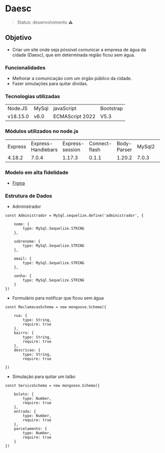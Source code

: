 <h1> Daesc </h1>

> Status: desenvolvimento ⚠️

## Objetivo
* Criar um site onde seja póssivel comunicar a empresa de água da cidade (Daesc), que em determinada região ficou sem água.

### Funcionalidades 
* Melhorar a comunicação com um órgão público da cidade.
* Fazer simulações para quitar dívidas.


### Tecnologias utilizadas 
<table> 
<tr>
<td>Node.JS </td>
<td> MySql </td>
<td>javaScript </td>
<td>Bootstrap</td>
</tr>
<tr>
<td>v18.15.0</td>
<td>v6.0</td>
<td>ECMAScript 2022</td>
<td>V5.3</td>
</tr>

</table>

### Módulos utilizados no node.js
<table> 
<tr>
<td>Express</td>
<td>Express-Handlebars</td>
<td>Express-session</td>
<td>Connect-flash</td>
<td>Body-Parser</td>
<td>MySql2</td>
<td>Swagger</td>
<td>Path</td>

</tr>
<tr>
<td>4.18.2</td>
<td>7.0.4</td>
<td>1.17.3</td>
<td>0.1.1</td>
<td>1.20.2</td>
<td>7.0.3</td>
<td>4.6.2</td>
<td>1.0.0</td>
</tr>

</table>


### Modelo em alta fidelidade
* <a href = "https://www.figma.com/file/Aeboe8zfAXq3nheiBtrRKn/StoryBoard%2F%2FKau%C3%A3?node-id=0%3A1" > Figma </a> 


 ### Estrutura de Dados

* Administrador
~~~~MySql
const Administrador = MySql.sequelize.define('administrador', {

    nome: {
        type: MySql.Sequelize.STRING
    },

    sobrenome: {
        type: MySql.Sequelize.STRING
    },

    email: {
        type: MySql.Sequelize.STRING
    },

    senha: {
        type: MySql.Sequelize.STRING
    }
})
~~~~

* Formulário para notificar que ficou sem água
~~~~MySql
const ReclamacaoSchema = new mongoose.Schema({

    rua: {
        type: String,
        require: true
    },
    bairro: {
        type: String,
        require: true
    },
    descricao: {
        type: String,
        require: true
   
})
~~~~

* Simulação para quitar um talão
~~~~MongoDB
const ServicoSchema = new mongoose.Schema({

    boleto: {
        type: Number,
        require: true
    },
    entrada: {
        type: Number,
        require: true
    },
    parcelamento: {
        type: Number,
        require: true
    }
})
~~~~
